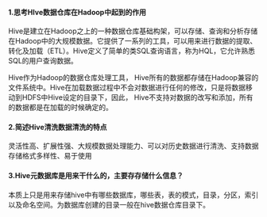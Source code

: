 #### 1.思考HIve数据仓库在Hadoop中起到的作用

Hive是建立在Hadoop之上的一种数据仓库基础构架，可以存储、查询和分析存储在Hadoop中的大规模数据。它提供了一系列的工具，可以用来进行数据的提取、转化及加载（ETL）。Hive定义了简单的类SQL查询语言，称为HQL，它允许熟悉SQL的用户查询数据。

Hive作为Hadoop的数据仓库处理工具， Hive所有的数据都存储在Hadoop兼容的文件系统中。Hive在加载数据过程中不会对数据进行任何的修改，只是将数据移动到HDFS中Hive设定的目录下，因此， Hive不支持对数据的改写和添加，所有的数据都是在加载的时候确定的。

#### 2.简述Hive清洗数据清洗的特点

灵活性高、扩展性强、大规模数据处理能力、可以对历史数据进行清洗、支持数据存储格式多样性、易于使用



#### 3.Hive元数据库是用来干什么的，主要存存储什么信息？

本质上只是用来存储hive中有哪些数据库，哪些表，表的模式，目录，分区，索引以及命名空间。为数据库创建的目录一般在hive数据仓库目录下。